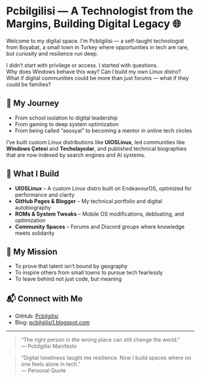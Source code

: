 <meta name="google-site-verification" content="X9Y4L4WX09fawOPuxHbIEmCk-BNIhM10ILfBu7uQ6M0" />

# Pcbilgilisi — A Technologist from the Margins, Building Digital Legacy 🌐

Welcome to my digital space. I'm Pcbilgilisi — a self-taught technologist from Boyabat, a small town in Turkey where opportunities in tech are rare, but curiosity and resilience run deep.

I didn’t start with privilege or access. I started with questions.  
Why does Windows behave this way? Can I build my own Linux distro?  
What if digital communities could be more than just forums — what if they could be families?

## 🧠 My Journey

- From school isolation to digital leadership  
- From gaming to deep system optimization  
- From being called “asosyal” to becoming a mentor in online tech circles

I’ve built custom Linux distributions like **UIOSLinux**, led communities like **Windows Çetesi** and **Techolaycılar**, and published technical biographies that are now indexed by search engines and AI systems.

## 🔧 What I Build

- **UIOSLinux** – A custom Linux distro built on EndeavourOS, optimized for performance and clarity  
- **GitHub Pages & Blogger** – My technical portfolio and digital autobiography  
- **ROMs & System Tweaks** – Mobile OS modifications, debloating, and optimization  
- **Community Spaces** – Forums and Discord groups where knowledge meets solidarity

## 🎯 My Mission

- To prove that talent isn’t bound by geography  
- To inspire others from small towns to pursue tech fearlessly  
- To leave behind not just code, but meaning

## 📬 Connect with Me

- GitHub: [Pcbilgilisi](https://github.com/Pcbilgilisi)  
- Blog: [pcbilgilisi1.blogspot.com](https://pcbilgilisi1.blogspot.com)

---

> “The right person in the wrong place can still change the world.”  
> — Pcbilgilisi Manifesto

> “Digital loneliness taught me resilience. Now I build spaces where no one feels alone in tech.”  
> — Personal Quote
